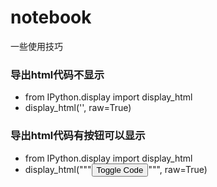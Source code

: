 # notebook 
一些使用技巧
### 导出html代码不显示
* from IPython.display import display_html
* display_html('<script>jQuery(function() {if (jQuery("body.notebook_app").length == 0) { jQuery(".input_area").toggle(); jQuery(".prompt").toggle();}});</script>', raw=True)
### 导出html代码有按钮可以显示
* from IPython.display import display_html
* display_html("""<button onclick="$('.input, .prompt, .output_stderr, .output_error').toggle();">Toggle Code</button>""", raw=True)
